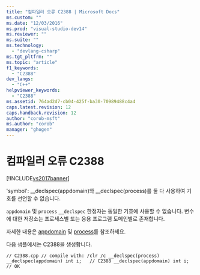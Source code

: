 ```yaml
---
title: "컴파일러 오류 C2388 | Microsoft Docs"
ms.custom: ""
ms.date: "12/03/2016"
ms.prod: "visual-studio-dev14"
ms.reviewer: ""
ms.suite: ""
ms.technology: 
  - "devlang-csharp"
ms.tgt_pltfrm: ""
ms.topic: "article"
f1_keywords: 
  - "C2388"
dev_langs: 
  - "C++"
helpviewer_keywords: 
  - "C2388"
ms.assetid: 764ad2d7-cb04-425f-ba30-70989488c4a4
caps.latest.revision: 12
caps.handback.revision: 12
author: "corob-msft"
ms.author: "corob"
manager: "ghogen"
---
```

# 컴파일러 오류 C2388
[!INCLUDE[vs2017banner](../../assembler/inline/includes/vs2017banner.md)]

'symbol': \_\_declspec\(appdomain\)와 \_\_declspec\(process\)를 둘 다 사용하여 기호를 선언할 수 없습니다.  
  
 `appdomain` 및 `process` `__declspec` 한정자는 동일한 기호에 사용할 수 없습니다. 변수에 대한 저장소는 프로세스별 또는 응용 프로그램 도메인별로 존재합니다.  
  
 자세한 내용은 [appdomain](../../cpp/appdomain.md) 및 [process](../../cpp/process.md)를 참조하세요.  
  
 다음 샘플에서는 C2388을 생성합니다.  
  
```  
// C2388.cpp // compile with: /clr /c __declspec(process) __declspec(appdomain) int i;   // C2388 __declspec(appdomain) int i;   // OK  
```